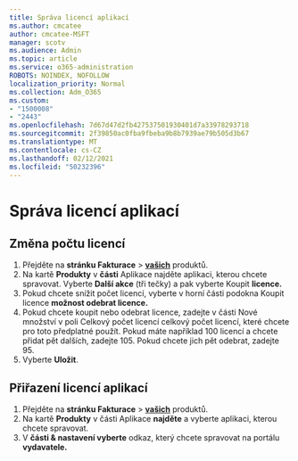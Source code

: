 ```yaml
---
title: Správa licencí aplikací
ms.author: cmcatee
author: cmcatee-MSFT
manager: scotv
ms.audience: Admin
ms.topic: article
ms.service: o365-administration
ROBOTS: NOINDEX, NOFOLLOW
localization_priority: Normal
ms.collection: Adm_O365
ms.custom:
- "1500008"
- "2443"
ms.openlocfilehash: 7d67d47d2fb427537501930401d7a33978293718
ms.sourcegitcommit: 2f39850ac0fba9fbeba9b8b7939ae79b505d3b67
ms.translationtype: MT
ms.contentlocale: cs-CZ
ms.lasthandoff: 02/12/2021
ms.locfileid: "50232396"
---
```

# <a name="manage-app-licenses"></a>Správa licencí aplikací

## <a name="to-change-license-quantity"></a>Změna počtu licencí

1. Přejděte na **stránku Fakturace**  >  **[vašich](https://go.microsoft.com/fwlink/p/?linkid=842054)** produktů.
2. Na kartě **Produkty** v **části** Aplikace najděte aplikaci, kterou chcete spravovat. Vyberte **Další akce** (tři tečky) a pak vyberte Koupit **licence.**
3. Pokud chcete snížit počet licencí, vyberte v horní  části podokna Koupit licence **možnost odebrat licence.**
4. Pokud chcete koupit nebo  odebrat licence,  zadejte v části Nové množství v poli Celkový počet licencí celkový počet licencí, které chcete pro toto předplatné použít. Pokud máte například 100 licencí a chcete přidat pět dalších, zadejte 105. Pokud chcete jich pět odebrat, zadejte 95.
5. Vyberte **Uložit**.

## <a name="to-assign-app-licenses"></a>Přiřazení licencí aplikací

1. Přejděte na **stránku Fakturace**  >  **[vašich](https://go.microsoft.com/fwlink/p/?linkid=842054)** produktů.
2. Na kartě **Produkty** v části Aplikace **najděte** a vyberte aplikaci, kterou chcete spravovat.
3. V **části & nastavení vyberte** odkaz, který chcete spravovat na portálu **vydavatele.**